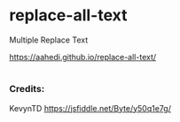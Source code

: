 # replace-all-text
Multiple Replace Text

https://aahedi.github.io/replace-all-text/

#

### Credits:
KevynTD https://jsfiddle.net/Byte/y50q1e7g/
